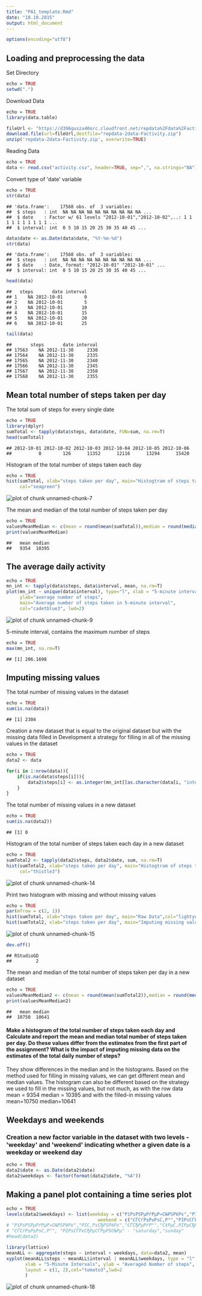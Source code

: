 ```yaml
---
title: "PA1_template.Rmd"
date: "18.10.2015"
output: html_document
---
```


```r
options(encoding="utf8")
```

## Loading and preprocessing the data
Set Directory

```r
echo = TRUE
setwd(".")
```

Download Data

```r
echo = TRUE
library(data.table)

fileUrl <- "https://d396qusza40orc.cloudfront.net/repdata%2Fdata%2Factivity.zip"
download.file(url=fileUrl,destfile="repdata-2data-Factivity.zip")
unzip('repdata-2data-Factivity.zip', overwrite=TRUE)
```

Reading Data

```r
echo = TRUE
data <- read.csv("activity.csv", header=TRUE, sep=",", na.strings="NA")
```

Convert type of 'date' variable

```r
echo = TRUE
str(data)
```

```
## 'data.frame':	17568 obs. of  3 variables:
##  $ steps   : int  NA NA NA NA NA NA NA NA NA NA ...
##  $ date    : Factor w/ 61 levels "2012-10-01","2012-10-02",..: 1 1 1 1 1 1 1 1 1 1 ...
##  $ interval: int  0 5 10 15 20 25 30 35 40 45 ...
```

```r
data$date <- as.Date(data$date, "%Y-%m-%d")
str(data)
```

```
## 'data.frame':	17568 obs. of  3 variables:
##  $ steps   : int  NA NA NA NA NA NA NA NA NA NA ...
##  $ date    : Date, format: "2012-10-01" "2012-10-01" ...
##  $ interval: int  0 5 10 15 20 25 30 35 40 45 ...
```

```r
head(data)
```

```
##   steps       date interval
## 1    NA 2012-10-01        0
## 2    NA 2012-10-01        5
## 3    NA 2012-10-01       10
## 4    NA 2012-10-01       15
## 5    NA 2012-10-01       20
## 6    NA 2012-10-01       25
```

```r
tail(data)
```

```
##       steps       date interval
## 17563    NA 2012-11-30     2330
## 17564    NA 2012-11-30     2335
## 17565    NA 2012-11-30     2340
## 17566    NA 2012-11-30     2345
## 17567    NA 2012-11-30     2350
## 17568    NA 2012-11-30     2355
```

## Mean total number of steps taken per day
The total sum of steps for every single date

```r
echo = TRUE
library(dplyr)
sumTotal <- tapply(data$steps, data$date, FUN=sum, na.rm=T)
head(sumTotal)
```

```
## 2012-10-01 2012-10-02 2012-10-03 2012-10-04 2012-10-05 2012-10-06 
##          0        126      11352      12116      13294      15420
```

Histogram of the total number of steps taken each day

```r
echo = TRUE
hist(sumTotal, xlab="steps taken per day", main="Histogtram of steps taken per day", 
     col="seagreen")
```

![plot of chunk unnamed-chunk-7](figure/unnamed-chunk-7-1.png) 

The mean and median of the total number of steps taken per day

```r
echo = TRUE
valuesMeanMedian <- c(mean = round(mean(sumTotal)),median = round(median(sumTotal)))
print(valuesMeanMedian)
```

```
##   mean median 
##   9354  10395
```

## The average daily activity

```r
echo = TRUE
mn_int <- tapply(data$steps, data$interval, mean, na.rm=T)
plot(mn_int ~ unique(data$interval), type="l", xlab = "5-minute interval", 
     ylab="average number of steps", 
     main="Average number of steps taken in 5-minute interval",
     col="cadetblue3", lwd=2)
```

![plot of chunk unnamed-chunk-9](figure/unnamed-chunk-9-1.png) 


5-minute interval, contains the maximum number of steps

```r
echo = TRUE
max(mn_int, na.rm=T)
```

```
## [1] 206.1698
```

## Imputing missing values
The total number of missing values in the dataset

```r
echo = TRUE
sum(is.na(data))
```

```
## [1] 2304
```

Creation a new dataset that is equal to the original dataset but with the missing data filled in
Development a strategy for filling in all of the missing values in the dataset

```r
echo = TRUE
data2 <- data 

for(i in 1:nrow(data)){
    if(is.na(data$steps[i])){
        data2$steps[i] <- as.integer(mn_int[[as.character(data[i, "interval"])]])
    }
}
```

The total number of missing values in a new dataset

```r
echo = TRUE
sum(is.na(data2))
```

```
## [1] 0
```

Histogram of the total number of steps taken each day in a new dataset

```r
echo = TRUE
sumTotal2 <- tapply(data2$steps, data2$date, sum, na.rm=T)
hist(sumTotal2, xlab="steps taken per day", main="Histogtram of steps taken per day", 
     col="thistle3")
```

![plot of chunk unnamed-chunk-14](figure/unnamed-chunk-14-1.png) 

Print two histogram with missing and without missing values

```r
echo = TRUE
par(mfrow = c(2, 1))
hist(sumTotal, xlab="steps taken per day", main="Raw Data",col="lightyellow3")
hist(sumTotal2, xlab="steps taken per day", main="Imputing missing values",col="hotpink4")
```

![plot of chunk unnamed-chunk-15](figure/unnamed-chunk-15-1.png) 

```r
dev.off()
```

```
## RStudioGD 
##         2
```

The mean and median of the total number of steps taken per day in a new dataset

```r
echo = TRUE
valuesMeanMedian2 <- c(mean = round(mean(sumTotal2)),median = round(median(sumTotal2)))
print(valuesMeanMedian2)
```

```
##   mean median 
##  10750  10641
```
#### Make a histogram of the total number of steps taken each day and Calculate and report the mean and median total number of steps taken per day. Do these values differ from the estimates from the first part of the assignment? What is the impact of imputing missing data on the estimates of the total daily number of steps?

They show differences in the median and in the histograms. Based on the method used for filling in missing values, we can get different mean and median values. The histogram can also be different based on the strategy we used to fill in the missing values, but not much, as with the row data mean = 9354 median = 10395 and with the filled-in missing values mean=10750 median=10641

## Weekdays and weekends
### Creation a new factor variable in the dataset with two levels - 'weekday' and 'weekend' indicating whether a given date is a weekday or weekend day

```r
echo = TRUE
data2$date <- as.Date(data2$date)
data2$weekdays <- factor(format(data2$date, "%A"))
```


## Making a panel plot containing a time series plot

```r
echo = TRUE
levels(data2$weekdays) <- list(weekday = c("РїРѕРЅРµРґРµР»СЊРЅРёРє","РІС‚РѕСЂРЅРёРє","СЃСЂРµРґР°","С‡РµС‚РІРµСЂРі","РїСЏС‚РЅРёС†Р°"),
                                  weekend = c("СЃСѓР±Р±РѕС‚Р°","РІРѕСЃРєСЂРµСЃРµРЅСЊРµ"))
# "РїРѕРЅРµРґРµР»СЊРЅРёРє","РІС‚РѕСЂРЅРёРє","СЃСЂРµРґР°","С‡РµС‚РІРµСЂРі","РїСЏС‚РЅРёС†Р°" - "monday","tuesday","wednesday","thursday","friday"
# "СЃСѓР±Р±РѕС‚Р°", "РІРѕСЃРєСЂРµСЃРµРЅСЊРµ" - "saturday","sunday"
#head(data2)

library(lattice)
meanALL <- aggregate(steps ~ interval + weekdays, data=data2, mean)
xyplot(meanALL$steps ~ meanALL$interval | meanALL$weekdays, type = "l", 
       xlab = "5-Minute Intervals", ylab = "Averaged Number of steps",
       layout = c(1, 2),col="tomato3",lwd=2
       )
```

![plot of chunk unnamed-chunk-18](figure/unnamed-chunk-18-1.png) 


